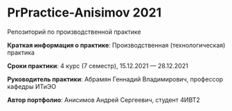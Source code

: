 # PrPractice-Anisimov 2021
Репозиторий по производственной практике 

**Краткая информация о практике**: Производственная (технологическая) практика

**Сроки практики**: 4 курс (7 семестр), 15.12.2021 — 28.12.2021

**Руководитель практики**: Абрамян Геннадий Владимирович, профессор кафедры ИТиЭО

**Автор портфолио**: Анисимов Андрей Сергеевич, студент 4ИВТ2
